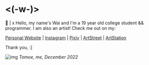 # <(-w-)>

💬 |  x Hello, my name's Wai and I'm a 19 year old college student && programmer. 
I am also an artist! Check me out on my:

[Personal Website](https://www.shokkunn.art/) |
[Instagram](https://www.instagram.com/shokk.unn/) |
[Pixiv](https://www.pixiv.me/shokkuun) |
[ArtStreet](https://medibang.com/u/Shokkunn/) |
[ArtStation](https://www.artstation.com/shokkunn)

Thank you, :]

![img](https://i.imgur.com/aORI4ol.png)
_Tomoe, me, December 2022_


